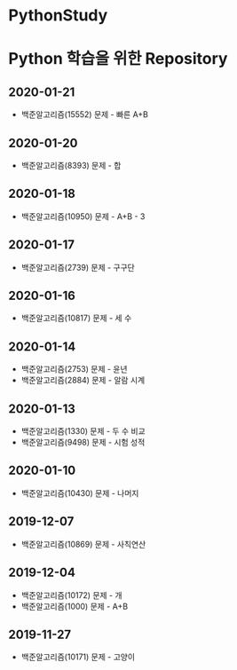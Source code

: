PythonStudy
===========
# Python 학습을 위한 Repository
## 2020-01-21
* 백준알고리즘(15552) 문제 - 빠른 A+B

## 2020-01-20
* 백준알고리즘(8393) 문제 - 합

## 2020-01-18
* 백준알고리즘(10950) 문제 - A+B - 3

## 2020-01-17
* 백준알고리즘(2739) 문제 - 구구단

## 2020-01-16
* 백준알고리즘(10817) 문제 - 세 수

## 2020-01-14
* 백준알고리즘(2753) 문제 - 윤년
* 백준알고리즘(2884) 문제 - 알람 시계

## 2020-01-13
* 백준알고리즘(1330) 문제 - 두 수 비교
* 백준알고리즘(9498) 문제 - 시험 성적

## 2020-01-10
* 백준알고리즘(10430) 문제 - 나머지

## 2019-12-07
* 백준알고리즘(10869) 문제 - 사칙연산

## 2019-12-04
* 백준알고리즘(10172) 문제 - 개
* 백준알고리즘(1000) 문제 - A+B

## 2019-11-27
* 백준알고리즘(10171) 문제 - 고양이